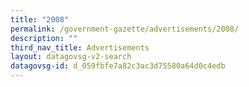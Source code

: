 ```yaml
---
title: "2008"
permalink: /government-gazette/advertisements/2008/
description: ""
third_nav_title: Advertisements
layout: datagovsg-v2-search
datagovsg-id: d_059fbfe7a82c3ac3d75580a64d0c4edb
---
```

